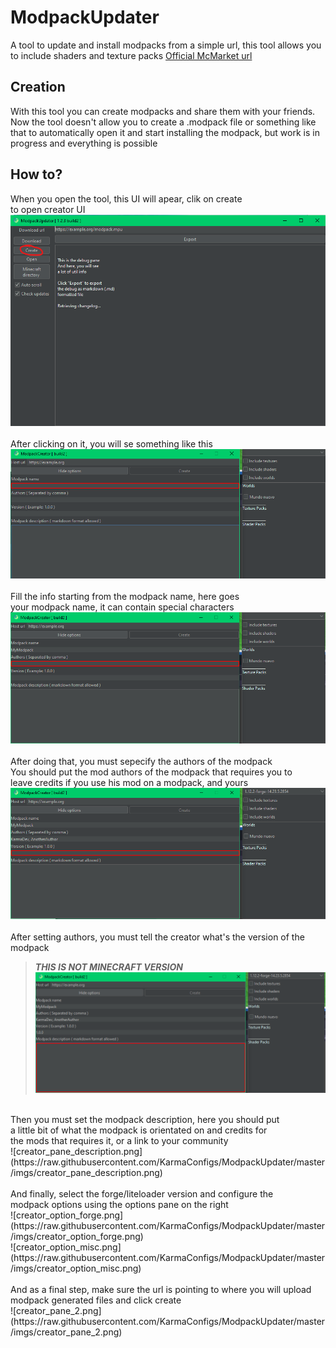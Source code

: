 # ModpackUpdater
A tool to update and install modpacks from a simple url, this tool allows you to include shaders and texture packs
[Official McMarket url](https://www.mc-market.org/resources/16787/)

## Creation
With this tool you can create modpacks and share them with your friends.
Now the tool doesn't allow you to create a .modpack file or something
like that to automatically open it and start installing the modpack,
but work is in progress and everything is possible

## How to?
When you open the tool, this UI will apear, clik on create<br>
to open creator UI<br>
![creator.png](https://raw.githubusercontent.com/KarmaConfigs/ModpackUpdater/master/imgs/create.png)<br>
<br>
After clicking on it, you will se something like this<br>
![creator_pane_1.png](https://raw.githubusercontent.com/KarmaConfigs/ModpackUpdater/master/imgs/creator_pane_1.png)<br>
<br>
Fill the info starting from the modpack name, here goes<br>
your modpack name, it can contain special characters<br>
![creator_pane_name.png](https://raw.githubusercontent.com/KarmaConfigs/ModpackUpdater/master/imgs/creator_pane_name.png)<br>
<br>
After doing that, you must sepecify the authors of the modpack<br>
You should put the mod authors of the modpack that requires you to<br>
leave credits if you use his mod on a modpack, and yours<br>
![creator_pane_author.png](https://raw.githubusercontent.com/KarmaConfigs/ModpackUpdater/master/imgs/creator_pane_author.png)<br>
<br>
After setting authors, you must tell the creator what's the version of the modpack<br>
> ***THIS IS NOT MINECRAFT VERSION***<br>
![creator_pane_version.png](https://raw.githubusercontent.com/KarmaConfigs/ModpackUpdater/master/imgs/creator_pane_version.png)<br>
<br>
Then you must set the modpack description, here you should put<br>
a little bit of what the modpack is orientated on and credits for<br>
the mods that requires it, or a link to your community<br>
![creator_pane_description.png](https://raw.githubusercontent.com/KarmaConfigs/ModpackUpdater/master/imgs/creator_pane_description.png)<br>
<br>
And finally, select the forge/liteloader version and configure the<br> 
modpack options using the options pane on the right<br>
![creator_option_forge.png](https://raw.githubusercontent.com/KarmaConfigs/ModpackUpdater/master/imgs/creator_option_forge.png)<br>
![creator_option_misc.png](https://raw.githubusercontent.com/KarmaConfigs/ModpackUpdater/master/imgs/creator_option_misc.png)<br>
<br>
And as a final step, make sure the url is pointing to where you will upload<br>
modpack generated files and click create<br>
![creator_pane_2.png](https://raw.githubusercontent.com/KarmaConfigs/ModpackUpdater/master/imgs/creator_pane_2.png)<br>
